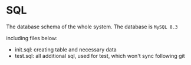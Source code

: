 # SQL
The database schema of the whole system. The database is `MySQL 8.3` 

including files below:
- init.sql: creating table and necessary data
- test.sql: all additional sql, used for test, which won't sync following git